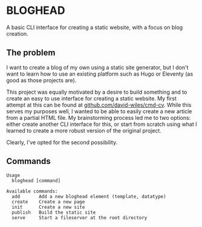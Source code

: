 # BLOGHEAD

A basic CLI interface for creating a static website, with a focus on blog creation.

## The problem

I want to create a blog of my own using a static site generator, but I don't want to learn how to use an existing 
platform such as Hugo or Eleventy (as good as those projects are).

This project was equally motivated by a desire to build something and to create an easy to use interface for creating a 
static website. My first attempt at this can be found at [github.com/david-wiles/cmd-cv](https://github.com/david-wiles/cmd-cv).
While this serves my purposes well, I wanted to be able to easily create a new article from a partial HTML file. My 
brainstorming process led me to two options: either create another CLI interface for this, or start from scratch 
using what I learned to create a more robust version of the original project.

Clearly, I've opted for the second possibility. 

## Commands

```
Usage
  bloghead [command]

Available commands:
  add       Add a new bloghead element (template, datatype)
  create    Create a new page
  init      Create a new site
  publish   Build the static site 
  serve     Start a fileserver at the root directory
```
